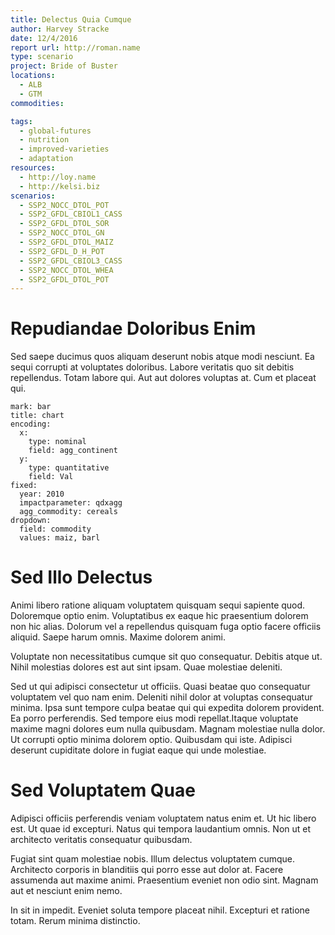 ```yaml
---
title: Delectus Quia Cumque
author: Harvey Stracke
date: 12/4/2016
report url: http://roman.name
type: scenario
project: Bride of Buster
locations:
  - ALB
  - GTM
commodities:

tags:
  - global-futures
  - nutrition
  - improved-varieties
  - adaptation
resources:
  - http://loy.name
  - http://kelsi.biz
scenarios:
  - SSP2_NOCC_DTOL_POT
  - SSP2_GFDL_CBIOL1_CASS
  - SSP2_GFDL_DTOL_SOR
  - SSP2_NOCC_DTOL_GN
  - SSP2_GFDL_DTOL_MAIZ
  - SSP2_GFDL_D_H_POT
  - SSP2_GFDL_CBIOL3_CASS
  - SSP2_NOCC_DTOL_WHEA
  - SSP2_GFDL_DTOL_POT
---
```

# Repudiandae Doloribus Enim
Sed saepe ducimus quos aliquam deserunt nobis atque modi nesciunt. Ea sequi corrupti at voluptates doloribus. Labore veritatis quo sit debitis repellendus. Totam labore qui. Aut aut dolores voluptas at. Cum et placeat qui.

```vis
mark: bar
title: chart
encoding:
  x:
    type: nominal
    field: agg_continent
  y:
    type: quantitative
    field: Val
fixed:
  year: 2010
  impactparameter: qdxagg
  agg_commodity: cereals
dropdown:
  field: commodity
  values: maiz, barl
```

# Sed Illo Delectus
Animi libero ratione aliquam voluptatem quisquam sequi sapiente quod. Doloremque optio enim. Voluptatibus ex eaque hic praesentium dolorem non hic alias. Dolorum vel a repellendus quisquam fuga optio facere officiis aliquid. Saepe harum omnis. Maxime dolorem animi.
 Voluptate non necessitatibus cumque sit quo consequatur. Debitis atque ut. Nihil molestias dolores est aut sint ipsam. Quae molestiae deleniti.
 Sed ut qui adipisci consectetur ut officiis. Quasi beatae quo consequatur voluptatem vel quo nam enim. Deleniti nihil dolor at voluptas consequatur minima. Ipsa sunt tempore culpa beatae qui qui expedita dolorem provident. Ea porro perferendis. Sed tempore eius modi repellat.Itaque voluptate maxime magni dolores eum nulla quibusdam. Magnam molestiae nulla dolor. Ut corrupti optio minima dolorem optio. Quibusdam qui iste. Adipisci deserunt cupiditate dolore in fugiat eaque qui unde molestiae.

# Sed Voluptatem Quae
Adipisci officiis perferendis veniam voluptatem natus enim et. Ut hic libero est. Ut quae id excepturi. Natus qui tempora laudantium omnis. Non ut et architecto veritatis consequatur quibusdam.
 Fugiat sint quam molestiae nobis. Illum delectus voluptatem cumque. Architecto corporis in blanditiis qui porro esse aut dolor at. Facere assumenda aut maxime animi. Praesentium eveniet non odio sint. Magnam aut et nesciunt enim nemo.
 In sit in impedit. Eveniet soluta tempore placeat nihil. Excepturi et ratione totam. Rerum minima distinctio.
